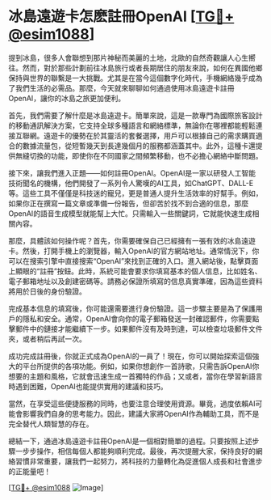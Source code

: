 # 冰島遠遊卡怎麽註冊OpenAI [[TG💪+ @esim1088](https://t.me/s/esim1088)]

提到冰島，很多人會聯想到那片神秘而美麗的土地，北歐的自然奇觀讓人心生嚮往。然而，對於那些計劃前往冰島旅行或者長期居住的朋友來說，如何在異國他鄉保持與世界的聯繫是一大挑戰。尤其是在當今這個數字化時代，手機網絡幾乎成為了我們生活的必需品。那麼，今天就來聊聊如何通過使用冰島遠遊卡註冊OpenAI，讓你的冰島之旅更加便利。

首先，我們需要了解什麼是冰島遠遊卡。簡單來說，這是一款專門為國際旅客設計的移動通訊解決方案，它支持全球多種語言和網絡標準，無論你在哪裡都能輕鬆連接互聯網。遠遊卡的優勢在於其靈活的套餐選擇，用戶可以根據自己的需求購買適合的數據流量包，從短暫幾天到長達幾個月的服務都涵蓋其中。此外，這種卡還提供無縫切換的功能，即使你在不同國家之間頻繁移動，也不必擔心網絡中斷問題。

接下來，讓我們進入正題——如何註冊OpenAI。OpenAI是一家以研發人工智能技術聞名的機構，他們開發了一系列令人驚嘆的AI工具，如ChatGPT、DALL-E等。這些工具不僅僅是科技迷的寵兒，更是普通人提升生活效率的好幫手。例如，如果你正在撰寫一篇文章或準備一份報告，但卻苦於找不到合適的信息，那麼OpenAI的語音生成模型就能幫上大忙。只需輸入一些關鍵詞，它就能快速生成相關內容。

那麼，具體該如何操作呢？首先，你需要確保自己已經擁有一張有效的冰島遠遊卡。然後，打開手機上的瀏覽器，輸入OpenAI的官方網站地址。通常情況下，你可以在搜索引擎中直接搜索“OpenAI”來找到正確的入口。進入網站後，點擊頁面上顯眼的“註冊”按鈕。此時，系統可能會要求你填寫基本的個人信息，比如姓名、電子郵箱地址以及創建密碼等。請務必保證所填寫的信息真實準確，因為這些資料將用於日後的身份驗證。

完成基本信息的填寫後，你可能還需要進行身份驗證。這一步驟主要是為了保護用戶的隱私和安全。通常，OpenAI會向你的電子郵箱發送一封確認郵件，你需要點擊郵件中的鏈接才能繼續下一步。如果郵件沒有及時到達，可以檢查垃圾郵件文件夾，或者稍后再試一次。

成功完成註冊後，你就正式成為OpenAI的一員了！現在，你可以開始探索這個強大的平台所提供的各項功能。例如，如果你想創作一首詩歌，只需告訴OpenAI你想要的主題和風格，它就會迅速生成一首獨特的作品；又或者，當你在學習新語言時遇到困難，OpenAI也能提供實用的建議和技巧。

當然，在享受這些便捷服務的同時，也要注意合理使用資源。畢竟，過度依賴AI可能會影響我們自身的思考能力。因此，建議大家將OpenAI作為輔助工具，而不是完全替代人類智慧的存在。

總結一下，通過冰島遠遊卡註冊OpenAI是一個相對簡單的過程。只要按照上述步驟一步步操作，相信每個人都能夠順利完成。最後，再次提醒大家，保持良好的網絡習慣非常重要，讓我們一起努力，將科技的力量轉化為促進個人成長和社會進步的正能量吧！

[[TG💪+ @esim1088](https://t.me/s/esim1088) ![Image](https://i.postimg.cc/4NQfJmqS/Snipaste-2025-05-13-00-14-12.png)]